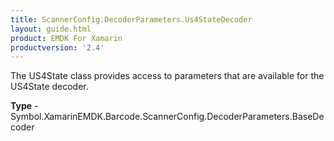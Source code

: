```yaml
---
title: ScannerConfig.DecoderParameters.Us4StateDecoder
layout: guide.html 
product: EMDK For Xamarin 
productversion: '2.4' 
---
```

The US4State class provides access to parameters that are available for the US4State decoder.

**Type** - Symbol.XamarinEMDK.Barcode.ScannerConfig.DecoderParameters.BaseDecoder



